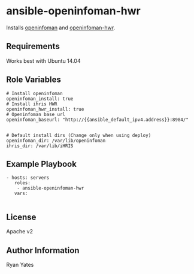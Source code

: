 ansible-openinfoman-hwr
=========

Installs [openinfoman](https://github.com/openhie/openinfoman) and [openinfoman-hwr](https://github.com/openhie/openinfoman-hwr).

Requirements
------------

Works best with Ubuntu 14.04

Role Variables
--------------
````
# Install openinfoman
openinfoman_install: true
# Install ihris HWR
openinfoman_hwr_install: true
# Openinfoman base url
openinfoman_baseurl: "http://{{ansible_default_ipv4.address}}:8984/"


# Default install dirs (Change only when using deploy)
openinfoman_dir: /var/lib/openinfoman
ihris_dir: /var/lib/iHRIS

````


Example Playbook
----------------

````
- hosts: servers
   roles:
    - ansible-openinfoman-hwr
   vars:
    
````	


License
-------

Apache v2

Author Information
------------------

Ryan Yates
